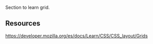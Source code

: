Section to learn grid. 

## Resources

<https://developer.mozilla.org/es/docs/Learn/CSS/CSS_layout/Grids>
